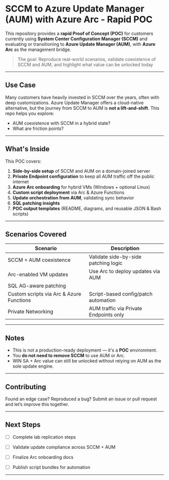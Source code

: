 # SCCM to Azure Update Manager (AUM) with Azure Arc - Rapid POC

This repository provides a **rapid Proof of Concept (POC)** for customers currently using **System Center Configuration Manager (SCCM)** and evaluating or transitioning to **Azure Update Manager (AUM)**, with **Azure Arc** as the management bridge.

> The goal: Reproduce real-world scenarios, validate coexistence of SCCM and AUM, and highlight what value can be unlocked today

---

##  Use Case

Many customers have heavily invested in SCCM over the years, often with deep customizations. Azure Update Manager offers a cloud-native alternative, but the journey from SCCM to AUM is **not a lift-and-shift**. This repo helps you explore:

- AUM coexistence with SCCM in a hybrid state?
- What are friction points?
---

##  What's Inside

This POC covers:

1. **Side-by-side setup** of SCCM and AUM on a domain-joined server
2. **Private Endpoint configuration** to keep all AUM traffic off the public internet
3. **Azure Arc onboarding** for hybrid VMs (Windows + optional Linux)
4. **Custom script deployment** via Arc & Azure Functions
5. **Update orchestration from AUM**, validating sync behavior
6. **SQL patching insights** 
7. **POC output templates** (README, diagrams, and reusable JSON & Bash scripts)

---

##  Scenarios Covered

| Scenario | Description |
|----------|-------------|
| SCCM + AUM coexistence | Validate side-by-side patching logic |
| Arc-enabled VM updates | Use Arc to deploy updates via AUM |
| SQL AG-aware patching |  |
| Custom scripts via Arc & Azure Functions | Script-based config/patch automation |
| Private Networking | AUM traffic via Private Endpoints only |

---

## Notes

- This is not a production-ready deployment — it's a **POC** environment.
- You **do not need to remove SCCM** to use AUM or Arc.
- WIN SA + Arc value can still be unlocked without relying on AUM as the sole update engine.

---

## Contributing

Found an edge case? Reproduced a bug? Submit an issue or pull request and let’s improve this together.

---

## Next Steps

- [ ] Complete lab replication steps
- [ ] Validate update compliance across SCCM + AUM
- [ ] Finalize Arc onboarding docs
- [ ] Publish script bundles for automation



---

